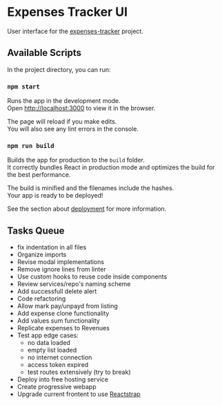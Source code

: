 # Expenses Tracker UI

User interface for the [expenses-tracker](https://bitbucket.org/allisonmachado/expenses-tracker) project.

## Available Scripts

In the project directory, you can run:

### `npm start`

Runs the app in the development mode.\
Open [http://localhost:3000](http://localhost:3000) to view it in the browser.

The page will reload if you make edits.\
You will also see any lint errors in the console.

### `npm run build`

Builds the app for production to the `build` folder.\
It correctly bundles React in production mode and optimizes the build for the best performance.

The build is minified and the filenames include the hashes.\
Your app is ready to be deployed!

See the section about [deployment](https://facebook.github.io/create-react-app/docs/deployment) for more information.

## Tasks Queue

- fix indentation in all files
- Organize imports
- Revise modal implementations
- Remove ignore lines from linter
- Use custom hooks to reuse code inside components
- Review services/repo's naming scheme
- Add successfull delete alert
- Code refactoring
- Allow mark pay/unpayd from listing
- Add expense clone functionality
- Add values sum functionality
- Replicate expenses to Revenues
- Test app edge cases:
  - no data loaded
  - empty list loaded
  - no internet connection
  - access token expired
  - test routes extensively (try to break)
- Deploy into free hosting service
- Create progressive webapp
- Upgrade current frontent to use [Reactstrap](https://reactstrap.github.io/?path=/story/home-installation--page)
